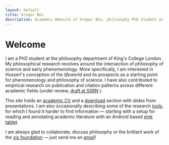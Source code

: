 ```yaml
---
layout: default
title: Gregor Bös
description: Academic Website of Gregor Bös, philosophy PhD Student at King's College London, working on phenomenology and philosophy of science.
---
```

# Welcome

I am a PhD student at the philosophy department of King's College London. My philosophical research revolves around the intersection of philosophy of science and early phenomenology. More specifically, I am interested in Husserl's conception of the *lifeworld* and its prospects as a starting point for phenomenology and philosophy of science. I have also contributed to empirical research on publication and citation patterns across different academic fields (under review, [draft at SSRN](https://papers.ssrn.com/sol3/papers.cfm?abstract_id=3083692) ).

This site holds an [academic CV](./cv/) and a [download](./dl/) section with slides from presentations. I am also occasionally describing some of the research [tools](./tools/), for which I found it harder to find information &mdash; starting with a setup for reading and annotating academic literature with an Android based [eInk tablet](./tools/ereader "Like paper but digital - an eInk solution for focused reading and writing").

<p> I am always glad to collaborate, discuss philosophy or the brilliant work of the <a href="https://zis-reisen.de/en">zis foundation</a>  &mdash; just send me an <a href="mailto:mail@gregorboes.com">email</a>!
